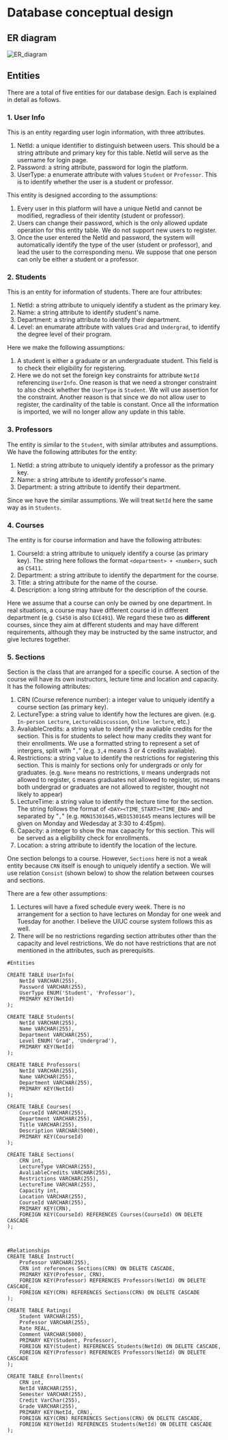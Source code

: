 # Database conceptual design

## ER diagram

![ER_diagram](images/er.png)

## Entities

There are a total of five entities for our database design. Each is explained in detail as follows.

### 1. User Info

This is an entity regarding user login information, with three attributes.

1. NetId: a unique identifier to distinguish between users. This should be a string attribute and primary key for this table. NetId will serve as the username for login page.
2. Password: a string attribute, password for login the platform.
3. UserType: a enumerate attribute with values `Student` or `Professor`. This is to identify whether the user is a student or professor.

This entity is designed according to the assumptions:
1. Every user in this platform will have a unique NetId and cannot be modified, regradless of their identity (student or professor).
2. Users can change their password, which is the only allowed update operation for this entity table. We do not support new users to register. 
3. Once the user entered the NetId and password, the system will automatically identify the type of the user (student or professor), and lead the user to the corresponding menu. We suppose that one person can only be either a student or a professor.

### 2. Students

This is an entity for information of students. There are four attributes:

1. NetId: a string attribute to uniquely identify a student as the primary key.
2. Name: a string attribute to identify student's name.
3. Department: a string attribute to identify their department.
4. Level: an enumarate attribute with values `Grad` and `Undergrad`, to identify the degree level of their program.

Here we make the following assumptions:
1. A student is either a graduate or an undergraduate student. This field is to check their eligibility for registering.
2. Here we do not set the foreign key constraints for attribute `NetId` referencing `UserInfo`. One reason is that we need a stronger constraint to also check whether the `UserType` is `Student`. We will use assertion for the constraint. Another reason is that since we do not allow user to register, the cardinality of the table is constant. Once all the information is imported, we will no longer allow any update in this table. 

### 3. Professors

The entity is similar to the `Student`, with similar attributes and assumptions. We have the following attributes for the entity:
1. NetId: a string attribute to uniquely identify a professor as the primary key.
2. Name: a string attribute to identify professor's name.
3. Department: a string attribute to identify their department.

Since we have the similar assumptions. We will treat `NetId` here the same way as in `Students`.

### 4. Courses

The entity is for course information and have the following attributes:

1. CourseId: a string attribute to uniquely identify a course (as primary key). The string here follows the format `<department> + <number>`, such as `CS411`. 
2. Department: a string attribute to identify the department for the course. 
3. Title: a string attribute for the name of the course. 
4. Description: a long string attribute for the description of the course.

Here we assume that a course can only be owned by one department. In real situations, a course may have different course id in different department (e.g. `CS450` is also `ECE491`). We regard these two as **different** courses, since they aim at different students and may have different requirements, although they may be instructed by the same instructor, and give lectures together.

### 5. Sections

Section is the class that are arranged for a specific course. A section of the course will have its own instructors, lecture time and location and capacity. It has the following attributes:

1. CRN (Course reference number): a integer value to uniquely identify a course section (as primary key).
2. LectureType: a string value to identify how the lectures are given. (e.g. `In-person Lecture`, `Lecture&Discussion`, `Online lecture`, etc.)
3. AvaliableCredits: a string value to identify the avaliable credits for the section. This is for students to select how many credits they want for their enrollments. We use a formatted string to represent a set of intergers, split with "`,`" (e.g. `3,4` means 3 or 4 credits avaliable).
4. Restrictions: a string value to identify the restrictions for registering this section. This is mainly for sections only for undergrads or only for graduates. (e.g. `None` means no restrictions, `U` means undergrads not allowed to register, `G` means graduates not allowed to register, `UG` means both undergrad or graduates are not allowed to register, thought not likely to appear)
5. LectureTime: a string value to identify the lecture time for the section. The string follows the format of `<DAY><TIME_START><TIME_END>` and separated by "`,`" (e.g. `MON15301645,WED15301645` means lectures will be given on Monday and Wedesday at 3:30 to 4:45pm).
6. Capacity: a integer to show the max capacity for this section. This will be served as a eligibility check for enrollments.
7. Location: a string attribute to identify the location of the lecture.

One section belongs to a course. However, `Sections` here is not a weak entity because `CRN` itself is enough to uniquely identify a section. We will use relation `Consist` (shown below) to show the relation between courses and sections.

There are a few other assumptions:
1. Lectures will have a fixed schedule every week. There is no arrangement for a section to have lectures on Monday for one week and Tuesday for another. I believe the UIUC course system follows this as well.
2. There will be no restrictions regarding section attributes other than the capacity and level restrictions. We do not have restrictions that are not mentioned in the attributes, such as prerequisits. 





```mysql
#Entities

CREATE TABLE UserInfo(
    NetId VARCHAR(255),
    Password VARCHAR(255),
    UserType ENUM('Student', 'Professor'),
    PRIMARY KEY(NetId)
);

CREATE TABLE Students(
    NetId VARCHAR(255),
    Name VARCHAR(255),
    Department VARCHAR(255),
    Level ENUM('Grad', 'Undergrad'),
    PRIMARY KEY(NetId)
);

CREATE TABLE Professors(
    NetId VARCHAR(255),
    Name VARCHAR(255),
    Department VARCHAR(255),
    PRIMARY KEY(NetId)
);

CREATE TABLE Courses(
    CourseId VARCHAR(255),
    Department VARCHAR(255),
    Title VARCHAR(255),
    Description VARCHAR(5000),
    PRIMARY KEY(CourseId)
);

CREATE TABLE Sections(
    CRN int,
    LectureType VARCHAR(255),
    AvaliableCredits VARCHAR(255),
    Restrictions VARCHAR(255),
    LectureTime VARCHAR(255),
    Capacity int,
    Location VARCHAR(255),
    CourseId VARCHAR(255),
    PRIMARY KEY(CRN),
    FOREIGN KEY(CourseId) REFERENCES Courses(CourseId) ON DELETE CASCADE
);



#Relationships
CREATE TABLE Instruct(
    Professor VARCHAR(255),
    CRN int references Sections(CRN) ON DELETE CASCADE,
    PRIMARY KEY(Professor, CRN),
    FOREIGN KEY(Professor) REFERENCES Professors(NetId) ON DELETE CASCADE,
    FOREIGN KEY(CRN) REFERENCES Sections(CRN) ON DELETE CASCADE
);

CREATE TABLE Ratings(
    Student VARCHAR(255),
    Professor VARCHAR(255),
    Rate REAL,
    Comment VARCHAR(5000),
    PRIMARY KEY(Student, Professor),
    FOREIGN KEY(Student) REFERENCES Students(NetId) ON DELETE CASCADE,
    FOREIGN KEY(Professor) REFERENCES Professors(NetId) ON DELETE CASCADE
);

CREATE TABLE Enrollments(
    CRN int,
    NetId VARCHAR(255),
    Semester VARCHAR(255),
    Credit VarChar(255),
    Grade VARCHAR(255),
    PRIMARY KEY(NetId, CRN),
    FOREIGN KEY(CRN) REFERENCES Sections(CRN) ON DELETE CASCADE,
    FOREIGN KEY(NetId) REFERENCES Students(NetId) ON DELETE CASCADE
);







```